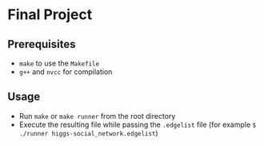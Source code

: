 # Final Project
## Prerequisites
- `make` to use the `Makefile`
- `g++` and `nvcc` for compilation
## Usage
- Run `make` or `make runner` from the root directory
- Execute the resulting file while passing the `.edgelist` file (for example `$ ./runner higgs-social_network.edgelist`)
